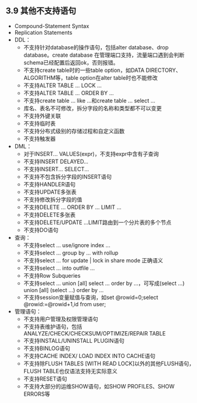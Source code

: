 ## 3.9 其他不支持语句

+ Compound-Statement Syntax
+ Replication Statements
+ DDL：
    + 不支持针对database的操作语句，包括alter database、drop database。create database 在管理端口支持，流量端口遇到会判断schema已经配置后返回ok，否则报错。 
    + 不支持create table时的一些table option，如DATA DIRECTORY、ALGORITHM等，table option在alter table时也不能修改
    + 不支持ALTER TABLE ... LOCK ...
    + 不支持ALTER TABLE ... ORDER BY ...
    + 不支持create table ... like ...和create table ... select ...
    + 库名、表名不可修改，拆分字段的名称和类型都不可以变更
    + 不支持外键关联
    + 不支持临时表
    + 不支持分布式级别的存储过程和自定义函数
    + 不支持触发器
+ DML：
    + 对于INSERT... VALUES(expr)，不支持expr中含有子查询
    + 不支持INSERT DELAYED...
    + 不支持INSERT... SELECT...
    + 不支持不包含拆分字段的INSERT语句
    + 不支持HANDLER语句
    + 不支持UPDATE多张表
    + 不支持修改拆分字段的值
    + 不支持DELETE ... ORDER BY ... LIMIT ...
    + 不支持DELETE多张表
    + 不支持DELETE/UPDATE ...LIMIT路由到一个分片表的多个节点
    + 不支持DO语句
+ 查询：
    + 不支持select ... use/ignore index ...
    + 不支持select ... group by ... with rollup
    + 不支持select ... for update | lock in share mode 正确语义
    + 不支持select ... into outfile ...
    + 不支持Row Subqueries
    + 不支持select ... union [all] select ... order by ...，可写成(select ...) union [all] (select ...) order by ...
    + 不支持session变量赋值与查询，如set @rowid=0;select @rowid:=@rowid+1,id from user;
+ 管理语句：
    + 不支持用户管理及权限管理语句
    + 不支持表维护语句，包括ANALYZE/CHECK/CHECKSUM/OPTIMIZE/REPAIR TABLE
    + 不支持INSTALL/UNINSTALL PLUGIN语句
    + 不支持BINLOG语句
    + 不支持CACHE INDEX/ LOAD INDEX INTO CACHE语句
    + 不支持除FLUSH TABLES [WITH READ LOCK]以外的其他FLUSH语句，FLUSH TABLE也仅语法支持无实际意义
    + 不支持RESET语句
    + 不支持大部分的运维SHOW语句，如SHOW PROFILES、SHOW ERRORS等  

